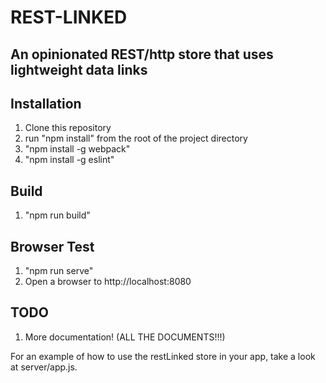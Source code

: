 # REST-LINKED

## An opinionated REST/http store that uses lightweight data links

## Installation

1. Clone this repository
2. run "npm install" from the root of the project directory
3. "npm install -g webpack"
4. "npm install -g eslint"

## Build

1. "npm run build"

## Browser Test

1. "npm run serve"
2. Open a browser to http://localhost:8080

## TODO

1. More documentation! (ALL THE DOCUMENTS!!!)

For an example of how to use the restLinked store in your app, take a look at server/app.js.
